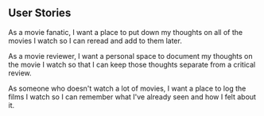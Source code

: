 ## User Stories

As a movie fanatic, I want a place to put down my thoughts on all of the movies I watch so I can reread and add to them later.

As a movie reviewer, I want a personal space to document my thoughts on the movie I watch so that I can keep those thoughts separate from a critical review.

As someone who doesn't watch a lot of movies, I want a place to log the films I watch so I can remember what I've already seen and how I felt about it.

